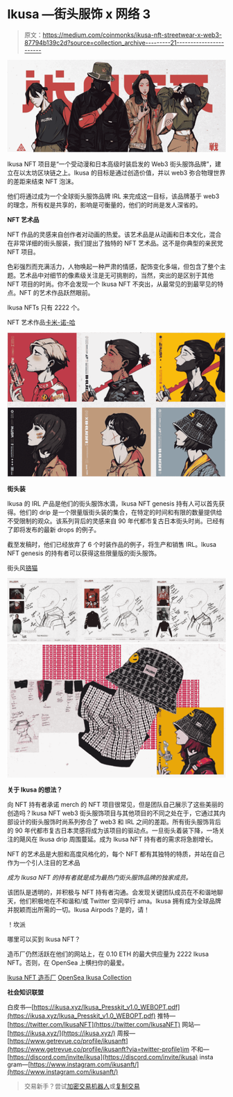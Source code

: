 # Ikusa —街头服饰 x 网络 3

> 原文：<https://medium.com/coinmonks/ikusa-nft-streetwear-x-web3-87794b139c2d?source=collection_archive---------21----------------------->

![](img/9835183545a5caf74d057a382a122efa.png)

Ikusa NFT 项目是“一个受动漫和日本高级时装启发的 Web3 街头服饰品牌”，建立在以太坊区块链之上。Ikusa 的目标是通过创造价值，并以 web3 弥合物理世界的差距来结束 NFT 泡沫。

他们将通过成为一个全球街头服饰品牌 IRL 来完成这一目标，该品牌基于 web3 的理念，所有权是共享的，影响是可衡量的，他们的时尚是发人深省的。

**NFT 艺术品**

NFT 作品的灵感来自创作者对动画的热爱。该艺术品是从动画和日本文化，混合在非常详细的街头服装，我们提出了独特的 NFT 艺术品。这不是你典型的亲民党 NFT 项目。

色彩强烈而充满活力，人物唤起一种严肃的情感，配饰变化多端，但包含了整个主题。艺术品中对细节的像素级关注是无可挑剔的，当然，突出的是区别于其他 NFT 项目的时尚。你不会发现一个 Ikusa NFT 不突出，从最常见的到最罕见的特点。NFT 的艺术作品跃然眼前。

Ikusa NFTs 只有 2222 个。

NFT 艺术作品[卡米-诺-哈](https://twitter.com/kami_blade)

![](img/cb6028e56da04c10039a701043b87a18.png)

**街头装**

Ikusa 的 IRL 产品是他们的街头服饰水滴，Ikusa NFT genesis 持有人可以首先获得。他们的 drip 是一个限量版街头装的集合，在特定的时间和有限的数量提供给不受限制的观众。该系列背后的灵感来自 90 年代都市复古日本街头时尚。已经有了即将发布的最新 drops 的例子。

截至发稿时，他们已经放弃了 6 个时装作品的例子，将生产和销售 IRL。Ikusa NFT genesis 的持有者可以获得这些限量版的街头服饰。

街头风[铬猫](https://twitter.com/ChromeCat3)

![](img/04880d98a40f86a83cd6c43f95904939.png)![](img/4b63b5d75527369dd666295e4acb761c.png)

**关于 Ikusa 的想法？**

向 NFT 持有者承诺 merch 的 NFT 项目很常见，但是团队自己展示了这些美丽的创造吗？Ikusa NFT web3 街头服饰项目与其他项目的不同之处在于，它通过其内部设计的街头服饰时尚系列弥合了 web3 和 IRL 之间的差距。所有街头服饰背后的 90 年代都市复古日本灵感将成为该项目的驱动点。一旦街头着装下降，一场关注的飓风在 Ikusa drip 周围蔓延。成为 Ikusa NFT 持有者的需求将急剧增长。

NFT 的艺术品是大胆和高度风格化的，每个 NFT 都有其独特的特质，并站在自己作为一个引人注目的艺术品

*成为 Ikusa NFT 的持有者就是成为最热门街头服饰品牌的独家成员。*

该团队是透明的，并积极与 NFT 持有者沟通。会发现关键团队成员在不和谐地聊天，他们积极地在不和谐和/或 Twitter 空间举行 ama。Ikusa 拥有成为全球品牌并脱颖而出所需的一切。Ikusa Airpods？是的，请！

！坎派

哪里可以买到 Ikusa NFT？

造币厂仍然活跃在他们的网站上，在 0.10 ETH 的最大供应量为 2222 Ikusa NFT。否则，在 OpenSea 上横扫你的最爱。

[Ikusa NFT 造币厂](https://ikusa.xyz/activation)
[OpenSea Ikusa Collection](https://opensea.io/collection/ikusa-nftofficial)

**社会知识联盟**

白皮书—[https://ikusa.xyz/Ikusa_Presskit_v1.0_WEBOPT.pdf](https://ikusa.xyz/Ikusa_Presskit_v1.0_WEBOPT.pdf)
推特—[https://twitter.com/IkusaNFT](https://twitter.com/IkusaNFT)
网站—[https://ikusa.xyz/](https://ikusa.xyz/)
周报—[https://www.getrevue.co/profile/ikusanft](https://www.getrevue.co/profile/ikusanft?via=twitter-profile)im
不和—[https://discord.com/invite/ikusa](https://discord.com/invite/ikusa)
insta gram—[https://www.instagram.com/ikusanft/](https://www.instagram.com/ikusanft/)

> 交易新手？尝试[加密交易机器人](/coinmonks/crypto-trading-bot-c2ffce8acb2a)或[复制交易](/coinmonks/top-10-crypto-copy-trading-platforms-for-beginners-d0c37c7d698c)
